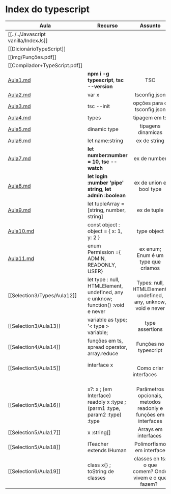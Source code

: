 # Index do typescript

| Aula                                                                     | Recurso                                                                         |                            Assunto                             |
| ------------------------------------------------------------------------ | ------------------------------------------------------------------------------- |:--------------------------------------------------------------:|
| [[../../Javascript vanilla/IndexJs]]                                     |                                                                                 |                                                                |
| [[DicionárioTypeScript]]                                                 |                                                                                 |                                                                |
| [[img/Funções.pdf]]                                                      |                                                                                 |                                                                |
| [[Compilador+TypeScript.pdf]]                                            |                                                                                 |                                                                |
| [Aula1.md](./Selection1-2/Aula1.md)                                      | **npm i -g typescript**, **tsc --version**                                      |                              TSC                               |
| [Aula2.md](./Selection2/Aula2.md)                                        | var x                                                                           |                         tsconfig.json                          |
| [Aula3.md](./Selection2/Aula3.md)                                        | tsc --init                                                                      |                  opções para o tsconfig.json                   |
| [Aula4.md](Selection3/Aula4.md)                                        | types                                                                           |                         tipagem em ts                          |
| [Aula5.md](Selection3/Aula5.md)                                        | dinamic type                                                                    |                       tipagens dinamicas                       |
| [Aula6.md](Selection3/Types/Aula6.md)   | let name:string                                                                 |                          ex de string                          |
| [Aula7.md](Selection3/Types/Aula7.md)   | **let number:number = 10**, **tsc --watch**                                     |                          ex de number                          |
| [Aula8.md](Selection3/Types/Aula8.md)   | **let login :number 'pipe' string**, **let admin :boolean**                     |                    ex de union e bool type                     |
| [Aula9.md](Selection3/Types/Aula9.md)   | let tupleArray = [string, number, string]                                       |                          ex de tuple                           |
| [Aula10.md](Selection3/Types/Aula10.md) | const object : object = { x: 1, y: 2 }                                          |                          type object                           |
| [Aula11.md](Selection3/Types/Aula11.md) | enum Permission ={ ADMIN, READONLY, USER}                                       |              ex enum; Enum é um type que criamos               |
| [[Selection3/Types/Aula12]]                                              | let type : null, HTMLElement, undefined, any e unknow; function() :void e never | Types: null, HTMLElement, undefined, any, unknow, void e never |
| [[Selection3/Aula13]]                                                    | variable as type; '< type > variable;                                           |                        type assertions                         |
| [[Selection4/Aula14]]                                                    | funções em ts, spread operator, array.reduce                                    |                     Funções no typescript                      |
| [[Selection5/Aula15]]                                                    | interface x                                                                     |                     Como criar interfaces                      |
| [[Selection5/Aula16]]  |  x?: x ; (em Interface) readoly x :type ; (parm1 :type, param2 :type) :type  | Parâmetros opcionais, metodos readonly e funções em interfaces |
| [[Selection5/Aula17]]  | x :string[] | Arrays em interfaces |
| [[Selection5/Aula18]] | ITeacher extends IHuman | Polimorfismo em interface  |
| [[Selection6/Aula19]] | class x{} ; toString de classes  | classes en ts: o que comem? Onde vivem e o que fazem?  |
